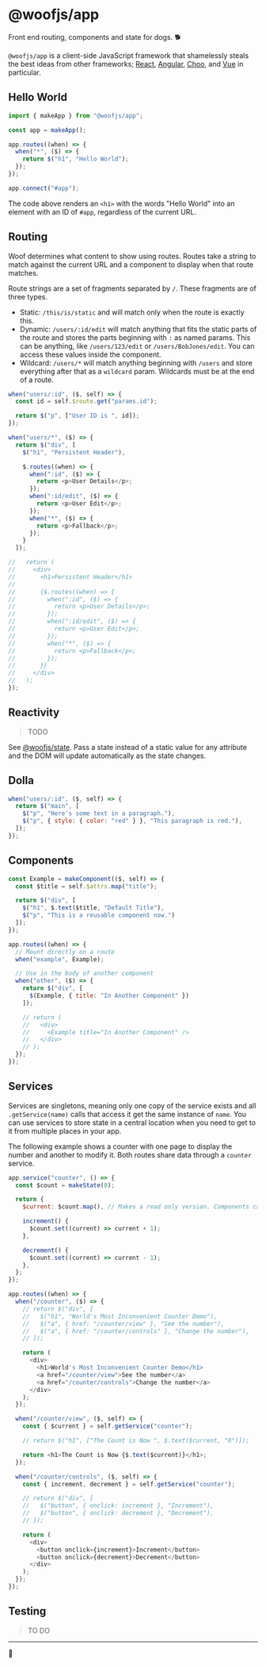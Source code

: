 # @woofjs/app

Front end routing, components and state for dogs. 🐕

`@woofjs/app` is a client-side JavaScript framework that shamelessly steals the best ideas from other frameworks; [React](https://reactjs.org/docs/introducing-jsx.html), [Angular](https://angular.io/guide/architecture-services), [Choo](https://github.com/choojs/choo#routing), and [Vue](https://vuejs.org/v2/guide/class-and-style.html) in particular.

## Hello World

```js
import { makeApp } from "@woofjs/app";

const app = makeApp();

app.routes((when) => {
  when("*", ($) => {
    return $("h1", "Hello World");
  });
});

app.connect("#app");
```

The code above renders an `<h1>` with the words "Hello World" into an element with an ID of `#app`, regardless of the current URL.

## Routing

Woof determines what content to show using routes. Routes take a string to match against the current URL and a component to display when that route matches.

Route strings are a set of fragments separated by `/`. These fragments are of three types.

- Static: `/this/is/static` and will match only when the route is exactly this.
- Dynamic: `/users/:id/edit` will match anything that fits the static parts of the route and stores the parts beginning with `:` as named params. This can be anything, like `/users/123/edit` or `/users/BobJones/edit`. You can access these values inside the component.
- Wildcard: `/users/*` will match anything beginning with `/users` and store everything after that as a `wildcard` param. Wildcards must be at the end of a route.

```js
when("users/:id", ($, self) => {
  const id = self.$route.get("params.id");

  return $("p", ["User ID is ", id]);
});
```

```js
when("users/*", ($) => {
  return $("div", [
    $("h1", "Persistent Header"),

    $.routes((when) => {
      when(":id", ($) => {
        return <p>User Details</p>;
      });
      when(":id/edit", ($) => {
        return <p>User Edit</p>;
      });
      when("*", ($) => {
        return <p>Fallback</p>;
      });
    }
  ]);

//   return (
//     <div>
//       <h1>Persistent Header</h1>
//
//       {$.routes((when) => {
//         when(":id", ($) => {
//           return <p>User Details</p>;
//         });
//         when(":id/edit", ($) => {
//           return <p>User Edit</p>;
//         });
//         when("*", ($) => {
//           return <p>Fallback</p>;
//         });
//       }}
//     </div>
//   );
});
```

## Reactivity

> TODO

See [@woofjs/state](https://github.com/woofjs/state). Pass a state instead of a static value for any attribute and the DOM will update automatically as the state changes.

## Dolla

```js
when("users/:id", ($, self) => {
  return $("main", [
    $("p", "Here's some text in a paragraph."),
    $("p", { style: { color: "red" } }, "This paragraph is red."),
  ]);
});
```

## Components

```js
const Example = makeComponent(($, self) => {
  const $title = self.$attrs.map("title");

  return $("div", [
    $("h1", $.text($title, "Default Title"),
    $("p", "This is a reusable component now.")
  ]);
});

app.routes((when) => {
  // Mount directly on a route
  when("example", Example);

  // Use in the body of another component
  when("other", ($) => {
    return $("div", [
      $(Example, { title: "In Another Component" })
    ]);

    // return (
    //   <div>
    //     <Example title="In Another Component" />
    //   </div>
    // );
  });
});
```

## Services

Services are singletons, meaning only one copy of the service exists and all `.getService(name)` calls that access it get the same instance of `name`. You can use services to store state in a central location when you need to get to it from multiple places in your app.

The following example shows a counter with one page to display the number and another to modify it. Both routes share data through a `counter` service.

```js
app.service("counter", () => {
  const $count = makeState(0);

  return {
    $current: $count.map(), // Makes a read only version. Components can only change this through the methods.

    increment() {
      $count.set((current) => current + 1);
    },

    decrement() {
      $count.set((current) => current - 1);
    },
  };
});

app.routes((when) => {
  when("/counter", ($) => {
    // return $("div", [
    //   $("h1", "World's Most Inconvenient Counter Demo"),
    //   $("a", { href: "/counter/view" }, "See the number"),
    //   $("a", { href: "/counter/controls" }, "Change the number"),
    // ]);

    return (
      <div>
        <h1>World's Most Inconvenient Counter Demo</h1>
        <a href="/counter/view">See the number</a>
        <a href="/counter/controls">Change the number</a>
      </div>
    );
  });

  when("/counter/view", ($, self) => {
    const { $current } = self.getService("counter");

    // return $("h1", ["The Count is Now ", $.text($current, "0")]);

    return <h1>The Count is Now {$.text($current)}</h1>;
  });

  when("/counter/controls", ($, self) => {
    const { increment, decrement } = self.getService("counter");

    // return $("div", [
    //   $("button", { onclick: increment }, "Increment"),
    //   $("button", { onclick: decrement }, "Decrement"),
    // ]);

    return (
      <div>
        <button onclick={increment}>Increment</button>
        <button onclick={decrement}>Decrement</button>
      </div>
    );
  });
});
```

## Testing

> TO DO

---

🦆
